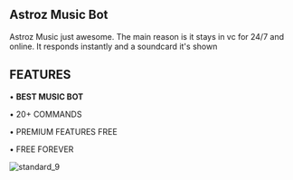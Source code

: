## Astroz Music Bot
Astroz Music just awesome. The main reason is it stays in vc for 24/7 and online. It responds instantly and a soundcard it's shown

## FEATURES

• **BEST MUSIC BOT**

• 20+ COMMANDS

• PREMIUM FEATURES FREE

• FREE FOREVER

![standard_9](https://user-images.githubusercontent.com/81439903/112682093-a0901300-8e95-11eb-8cb7-1cd6fcd43740.gif)
